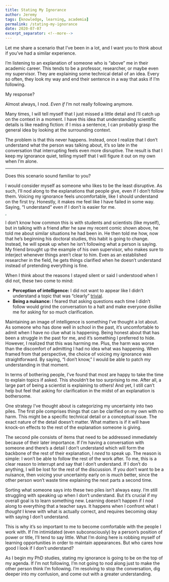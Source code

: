 ```yaml
---
title: Stating My Ignorance
author: Jeremy
tags: [knowledge, learning, academia]
permalink: /stating-my-ignorance
date: 2020-07-07
excerpt_separator: <!--more-->
---
```


Let me share a scenario that I’ve been in a lot, and I want you to think about if you’ve had a similar experience.

I’m listening to an explanation of someone who is “above” me in their academic career. This tends to be a professor, researcher, or maybe even my supervisor. They are explaining some technical detail of an idea. Every so often, they look my way and end their sentence in a way that asks if I’m following.

My response?

Almost always, I nod. *Even if* I’m not really following anymore.

<!--more-->

Many times, I will tell myself that I just missed a little detail and I’ll catch up on the context in a moment. I have this idea that understanding scientific details is like reading fiction: if I miss a sentence, I can probably grasp the general idea by looking at the surrounding context.

The problem is that this never happens. Instead, once I realize that I don’t understand what the person was talking about, it’s so late in the conversation that interrupting feels even more disruptive. The result is that I keep my ignorance quiet, telling myself that I will figure it out on my own when I’m alone.

---

Does this scenario sound familiar to you?

I would consider myself as someone who likes to be the least disruptive. As such, I’ll nod along to the explanations that people give, even if I don’t follow them. Voicing my ignorance feels uncomfortable, like I should understand on the first try. Honestly, it makes me feel like I have failed in some way. Saying, “I understand” even if I don’t is easier for me.

<img src="https://res.cloudinary.com/dh3hm8pb7/image/upload/c_scale,q_auto:best/v1535842782/Handwaving/Published/JarringCount.png" style="zoom:25%;" />

I don’t know how common this is with students and scientists (like myself), but in talking with a friend after he saw my recent comic shown above, he told me about similar situations he had been in. He then told me how, now that he’s beginning his doctoral studies, this habit is going to change. Instead, he will speak up when he isn’t following what a person is saying. My friend brought up the example of his own supervisor, who makes sure to interject whenever things aren’t clear to him. Even as an established researcher in the field, he gets things clarified when he doesn’t understand instead of pretending everything is fine.

When I think about the reasons I stayed silent or said I understood when I did not, these two come to mind:

- **Perception of intelligence:** I did not want to appear like I didn’t understand a topic that was “clearly” [trivial](https://cotejer.github.io/trivial).
- **Being a nuisance:** I feared that asking questions each time I didn’t follow would grind the conversation to a halt and make everyone dislike me for asking for so much clarification.

Maintaining an image of intelligence is something I’ve thought a lot about. As someone who has done well in school in the past, it’s uncomfortable to admit when I have no clue what is happening. Being honest about that has been a struggle in the past for me, and it’s something I preferred to hide. However, I realized that this was harming me. Plus, the harm was worse than the discomfort of admitting I had no idea what was happening. When framed from that perspective, the choice of voicing my ignorance was straightforward. By saying, “I don’t know,” I would be able to patch my understanding in that moment.

In terms of bothering people, I’ve found that most are happy to take the time to explain topics if asked. This shouldn’t be too surprising to me. After all, a large part of being a scientist is explaining to others! And yet, I still can’t help but feel that asking for clarification in the midst of an explanation is bothersome.

One strategy I’ve thought about is categorizing my uncertainty into two piles. The first pile comprises things that can be clarified on my own with no harm. This might be a specific technical detail or a conceptual issue. The exact nature of the detail doesn’t matter. What matters is if it will have knock-on effects to the rest of the explanation someone is giving.

The second pile consists of items that need to be addressed immediately because of their later importance. If I’m having a conversation with someone and there’s a detail I don’t understand which will form the backbone of the rest of their explanation, I *need* to speak up. The reason is simple: I won’t be able to follow the rest of the work after. To me, this is a clear reason to interrupt and say that I don’t understand. If I don’t do anything, I will be lost for the rest of the discussion. If you don’t want to be a nuisance, then voicing your uncertainty early on is *much* better, since the other person won’t waste time explaining the next parts a second time.

Sorting what someone says into these two piles isn’t always easy. I’m still struggling with speaking up when I don’t understand. But it’s crucial if my overall goal is to learn something new. Learning doesn’t happen if I nod along to everything that a teacher says. It happens when I confront what I *thought* I knew with what is actually correct, and requires becoming okay with saying I don’t understand.

This is why it’s so important to me to become comfortable with the people I work with. If I’m intimidated (even subconsciously) by a person’s position of power or title, I’ll tend to say little. What I’m doing here is robbing myself of learning opportunities in order to maintain appearances. But who cares how good I look if I don’t understand?

As I begin my PhD studies, stating my ignorance is going to be on the top of my agenda. If I’m not following, I’m not going to nod along just to make the other person think I’m following. I’m resolving to stop the conversation, dig deeper into my confusion, and come out with a greater understanding.